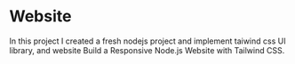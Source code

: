 # Website

In this project I created  a fresh nodejs project and implement taiwind css UI library, and website Build a Responsive Node.js Website with Tailwind CSS.
